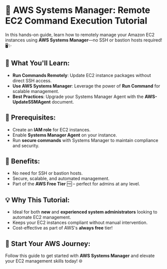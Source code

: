 # 🚀 AWS Systems Manager: Remote EC2 Command Execution Tutorial

In this hands-on guide, learn how to remotely manage your Amazon EC2 instances using **AWS Systems Manager**—no SSH or bastion hosts required! 🖥️✨

## 🌟 What You'll Learn:
- **Run Commands Remotely**: Update EC2 instance packages without direct SSH access.  
- **Use AWS Systems Manager**: Leverage the power of **Run Command** for scalable management.  
- **Best Practices**: Upgrade your Systems Manager Agent with the **AWS-UpdateSSMAgent** document.  

## 🔐 Prerequisites:
- Create an **IAM role** for EC2 instances.  
- Enable **Systems Manager Agent** on your instance.  
- Run **secure commands** with Systems Manager to maintain compliance and security.

## 🎯 Benefits:
- No need for SSH or bastion hosts.  
- Secure, scalable, and automated management.  
- Part of the **AWS Free Tier** 🆓 – perfect for admins at any level.

## 💡 Why This Tutorial:
- Ideal for both **new** and **experienced system administrators** looking to automate EC2 management.  
- Keeps your EC2 instances compliant without manual intervention.  
- Cost-effective as part of AWS's **always free** tier!

## 📘 Start Your AWS Journey:
Follow this guide to get started with **AWS Systems Manager** and elevate your EC2 management skills today! 🌐
